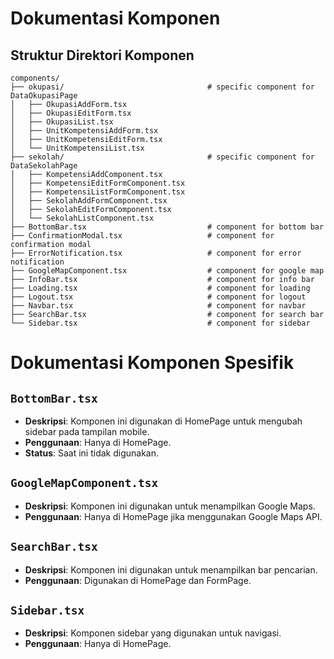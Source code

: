 # Dokumentasi Komponen

## Struktur Direktori Komponen

```plaintext
components/
├── okupasi/                                # specific component for DataOkupasiPage
│   ├── OkupasiAddForm.tsx      
│   ├── OkupasiEditForm.tsx
│   ├── OkupasiList.tsx
│   ├── UnitKompetensiAddForm.tsx
│   ├── UnitKompetensiEditForm.tsx
│   └── UnitKompetensiList.tsx
├── sekolah/                                # specific component for DataSekolahPage  
│   ├── KompetensiAddComponent.tsx
│   ├── KompetensiEditFormComponent.tsx
│   ├── KompetensiListFormComponent.tsx
│   ├── SekolahAddFormComponent.tsx
│   ├── SekolahEditFormComponent.tsx
│   └── SekolahListComponent.tsx
├── BottomBar.tsx                           # component for bottom bar
├── ConfirmationModal.tsx                   # component for confirmation modal
├── ErrorNotification.tsx                   # component for error notification
├── GoogleMapComponent.tsx                  # component for google map
├── InfoBar.tsx                             # component for info bar
├── Loading.tsx                             # component for loading
├── Logout.tsx                              # component for logout
├── Navbar.tsx                              # component for navbar
├── SearchBar.tsx                           # component for search bar
└── Sidebar.tsx                             # component for sidebar
```

# Dokumentasi Komponen Spesifik

## `BottomBar.tsx`
- **Deskripsi**: Komponen ini digunakan di HomePage untuk mengubah sidebar pada tampilan mobile.
- **Penggunaan**: Hanya di HomePage.
- **Status**: Saat ini tidak digunakan.

## `GoogleMapComponent.tsx`
- **Deskripsi**: Komponen ini digunakan untuk menampilkan Google Maps.
- **Penggunaan**: Hanya di HomePage jika menggunakan Google Maps API.

## `SearchBar.tsx`
- **Deskripsi**: Komponen ini digunakan untuk menampilkan bar pencarian.
- **Penggunaan**: Digunakan di HomePage dan FormPage.

## `Sidebar.tsx`
- **Deskripsi**: Komponen sidebar yang digunakan untuk navigasi.
- **Penggunaan**: Hanya di HomePage.
